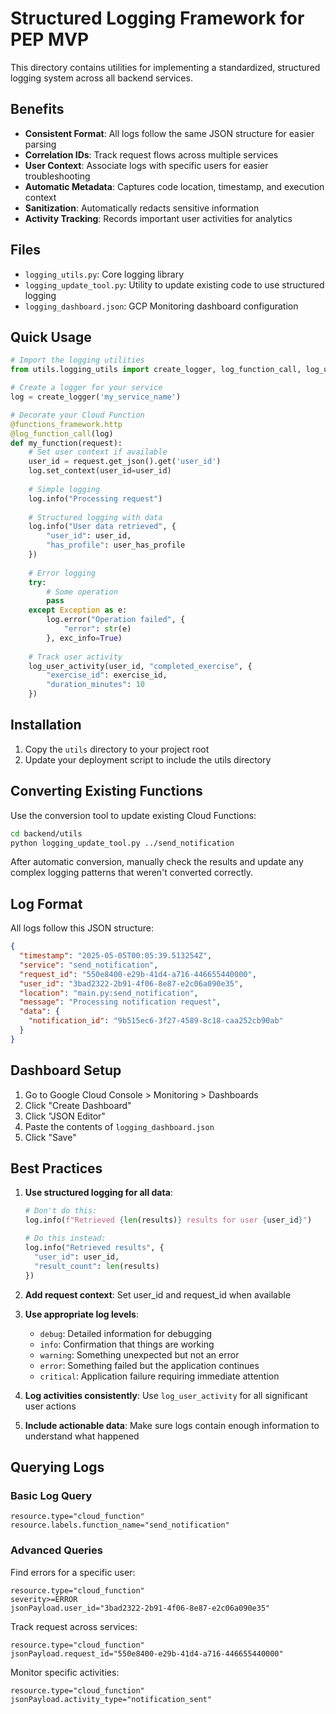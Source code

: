 # Structured Logging Framework for PEP MVP

This directory contains utilities for implementing a standardized, structured logging system across all backend services.

## Benefits

- **Consistent Format**: All logs follow the same JSON structure for easier parsing
- **Correlation IDs**: Track request flows across multiple services
- **User Context**: Associate logs with specific users for easier troubleshooting
- **Automatic Metadata**: Captures code location, timestamp, and execution context
- **Sanitization**: Automatically redacts sensitive information
- **Activity Tracking**: Records important user activities for analytics

## Files

- `logging_utils.py`: Core logging library
- `logging_update_tool.py`: Utility to update existing code to use structured logging
- `logging_dashboard.json`: GCP Monitoring dashboard configuration

## Quick Usage

```python
# Import the logging utilities
from utils.logging_utils import create_logger, log_function_call, log_user_activity

# Create a logger for your service
log = create_logger('my_service_name')

# Decorate your Cloud Function
@functions_framework.http
@log_function_call(log)
def my_function(request):
    # Set user context if available
    user_id = request.get_json().get('user_id')
    log.set_context(user_id=user_id)
    
    # Simple logging
    log.info("Processing request")
    
    # Structured logging with data
    log.info("User data retrieved", {
        "user_id": user_id,
        "has_profile": user_has_profile
    })
    
    # Error logging
    try:
        # Some operation
        pass
    except Exception as e:
        log.error("Operation failed", {
            "error": str(e)
        }, exc_info=True)
    
    # Track user activity
    log_user_activity(user_id, "completed_exercise", {
        "exercise_id": exercise_id,
        "duration_minutes": 10
    })
```

## Installation

1. Copy the `utils` directory to your project root
2. Update your deployment script to include the utils directory

## Converting Existing Functions

Use the conversion tool to update existing Cloud Functions:

```bash
cd backend/utils
python logging_update_tool.py ../send_notification
```

After automatic conversion, manually check the results and update any complex logging patterns that weren't converted correctly.

## Log Format

All logs follow this JSON structure:

```json
{
  "timestamp": "2025-05-05T00:05:39.513254Z",
  "service": "send_notification",
  "request_id": "550e8400-e29b-41d4-a716-446655440000",
  "user_id": "3bad2322-2b91-4f06-8e87-e2c06a090e35",
  "location": "main.py:send_notification",
  "message": "Processing notification request",
  "data": {
    "notification_id": "9b515ec6-3f27-4589-8c18-caa252cb90ab"
  }
}
```

## Dashboard Setup

1. Go to Google Cloud Console > Monitoring > Dashboards
2. Click "Create Dashboard"
3. Click "JSON Editor" 
4. Paste the contents of `logging_dashboard.json`
5. Click "Save"

## Best Practices

1. **Use structured logging for all data**:
   ```python
   # Don't do this:
   log.info(f"Retrieved {len(results)} results for user {user_id}")
   
   # Do this instead:
   log.info("Retrieved results", {
     "user_id": user_id,
     "result_count": len(results)
   })
   ```

2. **Add request context**: Set user_id and request_id when available

3. **Use appropriate log levels**:
   - `debug`: Detailed information for debugging
   - `info`: Confirmation that things are working
   - `warning`: Something unexpected but not an error
   - `error`: Something failed but the application continues
   - `critical`: Application failure requiring immediate attention

4. **Log activities consistently**: Use `log_user_activity` for all significant user actions

5. **Include actionable data**: Make sure logs contain enough information to understand what happened

## Querying Logs

### Basic Log Query

```
resource.type="cloud_function"
resource.labels.function_name="send_notification"
```

### Advanced Queries

Find errors for a specific user:
```
resource.type="cloud_function"
severity>=ERROR
jsonPayload.user_id="3bad2322-2b91-4f06-8e87-e2c06a090e35"
```

Track request across services:
```
resource.type="cloud_function"
jsonPayload.request_id="550e8400-e29b-41d4-a716-446655440000"
```

Monitor specific activities:
```
resource.type="cloud_function"
jsonPayload.activity_type="notification_sent"
``` 